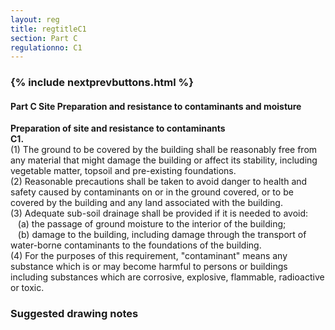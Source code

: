 ```yaml
---
layout: reg
title: regtitleC1
section: Part C
regulationno: C1
---
```


<div class="panel panel-primary">
  <div class="panel-heading">
    <h3 class="panel-title">
      {% include nextprevbuttons.html %}
        <h4>Part C Site Preparation and resistance to contaminants and moisture</h4>
    </h3>
  </div>
  <div class="panel-body">
    <p>
        <strong>Preparation of site and resistance to contaminants</strong><br>
        <strong>C1.</strong><br>
            (1) The ground to be covered by the building shall be reasonably free from any material that might damage the building or affect its stability, including vegetable matter, topsoil and pre-existing foundations.<br>
            (2) Reasonable precautions shall be taken to avoid danger to health and safety caused by contaminants on or in the ground covered, or to be covered by the building and any land associated with the building.<br>
            (3) Adequate sub-soil drainage shall be provided if it is needed to avoid:<br>
            &nbsp;&nbsp;&nbsp;(a) the passage of ground moisture to the interior of the building;<br>
            &nbsp;&nbsp;&nbsp;(b) damage to the building, including damage through the transport of water-borne contaminants to the foundations of the building.<br>
            (4) For the purposes of this requirement, "contaminant" means any substance which is or may become harmful to persons or buildings including substances which are corrosive, explosive, flammable, radioactive or toxic.
    </p>
  </div>
</div>



### Suggested drawing notes